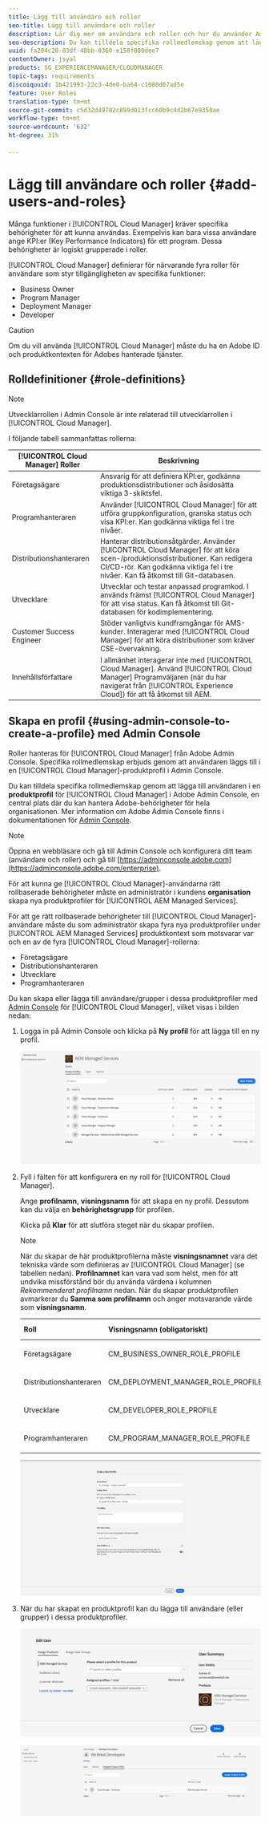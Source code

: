 ```yaml
---
title: Lägg till användare och roller
seo-title: Lägg till användare och roller
description: Lär dig mer om användare och roller och hur du använder Admin Console för att skapa en profil
seo-description: Du kan tilldela specifika rollmedlemskap genom att lägga till användaren i en Cloud Manager-produktprofil på Admin Console. Följ det här avsnittet om du vill veta mer.
uuid: fa204c28-83df-48bb-8360-e158f080dee7
contentOwner: jsyal
products: SG_EXPERIENCEMANAGER/CLOUDMANAGER
topic-tags: requirements
discoiquuid: 1b421993-22c3-4de0-ba64-c1080d07ad5e
feature: User Roles
translation-type: tm+mt
source-git-commit: c5d32d49782c899d013fcc60b9c4d2b67e9350ae
workflow-type: tm+mt
source-wordcount: '632'
ht-degree: 31%

---
```



# Lägg till användare och roller {#add-users-and-roles}

Många funktioner i [!UICONTROL Cloud Manager] kräver specifika behörigheter för att kunna användas. Exempelvis kan bara vissa användare ange KPI:er (Key Performance Indicators) för ett program. Dessa behörigheter är logiskt grupperade i roller.

[!UICONTROL Cloud Manager] definierar för närvarande fyra roller för användare som styr tillgängligheten av specifika funktioner:

* Business Owner
* Program Manager
* Deployment Manager
* Developer

>[!CAUTION]
>
>Om du vill använda [!UICONTROL Cloud Manager] måste du ha en Adobe ID och produktkontexten för Adobes hanterade tjänster.

## Rolldefinitioner {#role-definitions}

>[!NOTE]
>
>Utvecklarrollen i Admin Console är inte relaterad till utvecklarrollen i [!UICONTROL Cloud Manager].

I följande tabell sammanfattas rollerna:

| [!UICONTROL Cloud Manager] Roller | Beskrivning |
|--- |--- |
| Företagsägare | Ansvarig för att definiera KPI:er, godkänna produktionsdistributioner och åsidosätta viktiga 3-skiktsfel. |
| Programhanteraren | Använder [!UICONTROL Cloud Manager] för att utföra gruppkonfiguration, granska status och visa KPI:er. Kan godkänna viktiga fel i tre nivåer. |
| Distributionshanteraren | Hanterar distributionsåtgärder. Använder [!UICONTROL Cloud Manager] för att köra scen-/produktionsdistributioner. Kan redigera CI/CD-rör. Kan godkänna viktiga fel i tre nivåer. Kan få åtkomst till Git-databasen. |
| Utvecklare | Utvecklar och testar anpassad programkod. I används främst [!UICONTROL Cloud Manager] för att visa status. Kan få åtkomst till Git-databasen för kodimplementering. |
| Customer Success Engineer | Stöder vanligtvis kundframgångar för AMS-kunder. Interagerar med [!UICONTROL Cloud Manager] för att köra distributioner som kräver CSE-övervakning. |
| Innehållsförfattare | I allmänhet interagerar inte med [!UICONTROL Cloud Manager]. Använd [!UICONTROL Cloud Manager] Programväljaren (när du har navigerat från [!UICONTROL Experience Cloud]) för att få åtkomst till AEM. |

## Skapa en profil {#using-admin-console-to-create-a-profile} med Admin Console

Roller hanteras för [!UICONTROL Cloud Manager] från Adobe Admin Console. Specifika rollmedlemskap erbjuds genom att användaren läggs till i en [!UICONTROL Cloud Manager]-produktprofil i Admin Console.

Du kan tilldela specifika rollmedlemskap genom att lägga till användaren i en **produktprofil** för [!UICONTROL Cloud Manager] i Adobe Admin Console, en central plats där du kan hantera Adobe-behörigheter för hela organisationen. Mer information om Adobe Admin Console finns i dokumentationen för [Admin Console](https://helpx.adobe.com/enterprise/using/admin-console.html).

>[!NOTE]
>
>Öppna en webbläsare och gå till Admin Console och konfigurera ditt team (användare och roller) och gå till [https://adminconsole.adobe.com](https://adminconsole.adobe.com/enterprise).

För att kunna ge [!UICONTROL Cloud Manager]-användarna rätt rollbaserade behörigheter måste en administratör i kundens **organisation** skapa nya produktprofiler för [!UICONTROL AEM Managed Services].

För att ge rätt rollbaserade behörigheter till [!UICONTROL Cloud Manager]-användare måste du som administratör skapa fyra nya produktprofiler under [!UICONTROL AEM Managed Services] produktkontext som motsvarar var och en av de fyra [!UICONTROL Cloud Manager]-rollerna:

* Företagsägare
* Distributionshanteraren
* Utvecklare
* Programhanteraren

Du kan skapa eller lägga till användare/grupper i dessa produktprofiler med [Admin Console](https://adminconsole.adobe.com/) för [!UICONTROL Cloud Manager], vilket visas i bilden nedan:

1. Logga in på Admin Console och klicka på **Ny profil** för att lägga till en ny profil.

   ![](assets/admin_console_roles-1.png)

1. Fyll i fälten för att konfigurera en ny roll för [!UICONTROL Cloud Manager].

   Ange **profilnamn**, **visningsnamn** för att skapa en ny profil. Dessutom kan du välja en **behörighetsgrupp** för profilen.

   Klicka på **Klar** för att slutföra steget när du skapar profilen.

   >[!NOTE]
   >
   >När du skapar de här produktprofilerna måste **visningsnamnet** vara det tekniska värde som definieras av [!UICONTROL Cloud Manager] (se tabellen nedan). **Profilnamnet** kan vara vad som helst, men för att undvika missförstånd bör du använda värdena i kolumnen *Rekommenderat profilnamn* nedan. När du skapar produktprofilen avmarkerar du **Samma som profilnamn** och anger motsvarande värde som **visningsnamn**.

   | **Roll** | **Visningsnamn (obligatoriskt)** | **Rekommenderat profilnamn** |
   |---|---|---|
   | Företagsägare | CM_BUSINESS_OWNER_ROLE_PROFILE | [!UICONTROL Cloud Manager] - Roll för företagsägare |
   | Distributionshanteraren | CM_DEPLOYMENT_MANAGER_ROLE_PROFILE | [!UICONTROL Cloud Manager] - Distributionshanterarroll |
   | Utvecklare | CM_DEVELOPER_ROLE_PROFILE | [!UICONTROL Cloud Manager] - Utvecklarroll |
   | Programhanteraren | CM_PROGRAM_MANAGER_ROLE_PROFILE | [!UICONTROL Cloud Manager] - Programhanterarroll |

   ![](assets/screen_shot_2018-05-04at171819.png)

1. När du har skapat en produktprofil kan du lägga till användare (eller grupper) i dessa produktprofiler.

   ![](assets/image2018-4-9_15-19-26.png)

   ![](assets/image2018-4-9_15-16-47.png)

